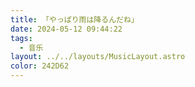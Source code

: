 ```yaml
---
title: 「やっぱり雨は降るんだね」
date: 2024-05-12 09:44:22
tags: 
  - 音乐
layout: ../../layouts/MusicLayout.astro
color: 242D62
---
```

<div id="albums">
    <div id="ツユ">
        <script>
            const ap = new APlayer({
                container: document.getElementById('aplayer'),
                mini: false,
                autoplay: false,
                theme: '#242D62',
                loop: 'all',
                order: 'random',
                preload: 'auto',
                volume: 0.3,
                mutex: true,
                listFolded: false,
                listMaxHeight: 90,
                audio: [
                    {
                        name: 'やっぱり雨は降るんだね',
                        artist: 'ツユ',
                        url: 'https://github.com/Resalia/music2/raw/master/%E3%82%84%E3%81%A3%E3%81%B1%E3%82%8A%E9%9B%A8%E3%81%AF%E9%99%8D%E3%82%8B%E3%82%93%E3%81%A0%E3%81%AD/01.%20%E3%82%84%E3%81%A3%E3%81%B1%E3%82%8A%E9%9B%A8%E3%81%AF%E9%99%8D%E3%82%8B%E3%82%93%E3%81%A0%E3%81%AD.flac',
                        cover: '/images/やっぱり雨は降るんだね.jpg'
                    },
                    {
                        name: 'やっぱり雨は降るんだね Acoustic arrange ver.',
                        artist: 'ツユ',
                        url: 'https://github.com/Resalia/music2/raw/master/%E3%82%84%E3%81%A3%E3%81%B1%E3%82%8A%E9%9B%A8%E3%81%AF%E9%99%8D%E3%82%8B%E3%82%93%E3%81%A0%E3%81%AD/animate%20%E7%89%B9%E5%85%B8/01.%20%E3%82%84%E3%81%A3%E3%81%B1%E3%82%8A%E9%9B%A8%E3%81%AF%E9%99%8D%E3%82%8B%E3%82%93%E3%81%A0%E3%81%AD%20Acoustic%20arrange%20ver..flac',
                        cover: '/images/やっぱり雨は降るんだね.jpg'
                    },
                    {
                        name: '夏浅し',
                        artist: 'ツユ',
                        url: 'https://github.com/Resalia/music2/raw/master/%E3%82%84%E3%81%A3%E3%81%B1%E3%82%8A%E9%9B%A8%E3%81%AF%E9%99%8D%E3%82%8B%E3%82%93%E3%81%A0%E3%81%AD/02.%20%E5%A4%8F%E6%B5%85%E3%81%97.flac',
                        cover: '/images/やっぱり雨は降るんだね.jpg'
                    },
                    {
                        name: '風薫る空の下',
                        artist: 'ツユ',
                        url: 'https://github.com/Resalia/music2/raw/master/%E3%82%84%E3%81%A3%E3%81%B1%E3%82%8A%E9%9B%A8%E3%81%AF%E9%99%8D%E3%82%8B%E3%82%93%E3%81%A0%E3%81%AD/03.%20%E9%A2%A8%E8%96%AB%E3%82%8B%E7%A9%BA%E3%81%AE%E4%B8%8B.flac',
                        cover: '/images/やっぱり雨は降るんだね.jpg'
                    },
                    {
                        name: 'アサガオの散る頃に',
                        artist: 'ツユ',
                        url: 'https://github.com/Resalia/music2/raw/master/%E3%82%84%E3%81%A3%E3%81%B1%E3%82%8A%E9%9B%A8%E3%81%AF%E9%99%8D%E3%82%8B%E3%82%93%E3%81%A0%E3%81%AD/04.%20%E3%82%A2%E3%82%B5%E3%82%AC%E3%82%AA%E3%81%AE%E6%95%A3%E3%82%8B%E9%A0%83%E3%81%AB.flac',
                        cover: '/images/やっぱり雨は降るんだね.jpg'
                    },
                    {
                        name: 'ひとりぼっちと未来',
                        artist: 'ツユ',
                        url: 'https://github.com/Resalia/music2/raw/master/%E3%82%84%E3%81%A3%E3%81%B1%E3%82%8A%E9%9B%A8%E3%81%AF%E9%99%8D%E3%82%8B%E3%82%93%E3%81%A0%E3%81%AD/05.%20%E3%81%B2%E3%81%A8%E3%82%8A%E3%81%BC%E3%81%A3%E3%81%A1%E3%81%A8%E6%9C%AA%E6%9D%A5.flac',
                        cover: '/images/やっぱり雨は降るんだね.jpg'
                    },
                    {
                        name: 'あの世行きのバスに乗ってさらば。',
                        artist: 'ツユ',
                        url: 'https://github.com/Resalia/music2/raw/master/%E3%82%84%E3%81%A3%E3%81%B1%E3%82%8A%E9%9B%A8%E3%81%AF%E9%99%8D%E3%82%8B%E3%82%93%E3%81%A0%E3%81%AD/06.%20%E3%81%82%E3%81%AE%E4%B8%96%E8%A1%8C%E3%81%8D%E3%81%AE%E3%83%90%E3%82%B9%E3%81%AB%E4%B9%97%E3%81%A3%E3%81%A6%E3%81%95%E3%82%89%E3%81%B0%E3%80%82.flac',
                        cover: '/images/やっぱり雨は降るんだね.jpg'
                    },
                    {
                        name: '太陽になれるかな',
                        artist: 'ツユ',
                        url: 'https://github.com/Resalia/music2/raw/master/%E3%82%84%E3%81%A3%E3%81%B1%E3%82%8A%E9%9B%A8%E3%81%AF%E9%99%8D%E3%82%8B%E3%82%93%E3%81%A0%E3%81%AD/07.%20%E5%A4%AA%E9%99%BD%E3%81%AB%E3%81%AA%E3%82%8C%E3%82%8B%E3%81%8B%E3%81%AA.flac',
                        cover: '/images/やっぱり雨は降るんだね.jpg'
                    },
                    {
                        name: '羨望',
                        artist: 'ツユ',
                        url: 'https://github.com/Resalia/music2/raw/master/%E3%82%84%E3%81%A3%E3%81%B1%E3%82%8A%E9%9B%A8%E3%81%AF%E9%99%8D%E3%82%8B%E3%82%93%E3%81%A0%E3%81%AD/08.%20%E7%BE%A8%E6%9C%9B.flac',
                        cover: '/images/やっぱり雨は降るんだね.jpg'
                    },
                    {
                        name: 'くらべられっ子',
                        artist: 'ツユ',
                        url: 'https://github.com/Resalia/music2/raw/master/%E3%82%84%E3%81%A3%E3%81%B1%E3%82%8A%E9%9B%A8%E3%81%AF%E9%99%8D%E3%82%8B%E3%82%93%E3%81%A0%E3%81%AD/09.%20%E3%81%8F%E3%82%89%E3%81%B9%E3%82%89%E3%82%8C%E3%81%A3%E5%AD%90.flac',
                        cover: '/images/やっぱり雨は降るんだね.jpg'
                    },
                    {
                        name: 'くらべられっ子 Acoustic arrange ver.',
                        artist: 'ツユ',
                        url: 'https://github.com/Resalia/music2/raw/master/%E3%82%84%E3%81%A3%E3%81%B1%E3%82%8A%E9%9B%A8%E3%81%AF%E9%99%8D%E3%82%8B%E3%82%93%E3%81%A0%E3%81%AD/animate%20%E7%89%B9%E5%85%B8/02.%20%E3%81%8F%E3%82%89%E3%81%B9%E3%82%89%E3%82%8C%E3%81%A3%E5%AD%90%20Acoustic%20arrange%20ver..flac',
                        cover: '/images/やっぱり雨は降るんだね.jpg'
                    },
                    {
                        name: 'ロックな君とはお別れだ',
                        artist: 'ツユ',
                        url: 'https://github.com/Resalia/music2/raw/master/%E3%82%84%E3%81%A3%E3%81%B1%E3%82%8A%E9%9B%A8%E3%81%AF%E9%99%8D%E3%82%8B%E3%82%93%E3%81%A0%E3%81%AD/10.%20%E3%83%AD%E3%83%83%E3%82%AF%E3%81%AA%E5%90%9B%E3%81%A8%E3%81%AF%E3%81%8A%E5%88%A5%E3%82%8C%E3%81%A0.flac',
                        cover: '/images/やっぱり雨は降るんだね.jpg'
                    },
                    {
                        name: 'ナミカレ',
                        artist: 'ツユ',
                        url: 'https://github.com/Resalia/music2/raw/master/%E3%82%84%E3%81%A3%E3%81%B1%E3%82%8A%E9%9B%A8%E3%81%AF%E9%99%8D%E3%82%8B%E3%82%93%E3%81%A0%E3%81%AD/11.%20%E3%83%8A%E3%83%9F%E3%82%AB%E3%83%AC.flac',
                        cover: '/images/やっぱり雨は降るんだね.jpg'
                    }
                ]
            });
        </script>
    </div>
</div>

